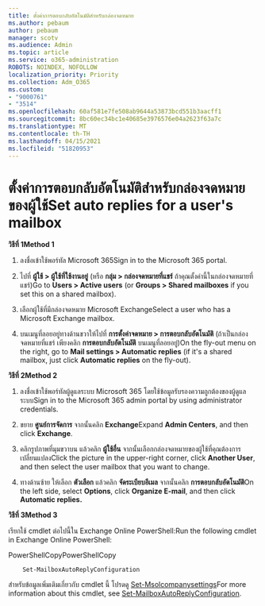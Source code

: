 ```yaml
---
title: ตั้งค่าการตอบกลับอัตโนมัติสำหรับกล่องจดหมาย
ms.author: pebaum
author: pebaum
manager: scotv
ms.audience: Admin
ms.topic: article
ms.service: o365-administration
ROBOTS: NOINDEX, NOFOLLOW
localization_priority: Priority
ms.collection: Adm_O365
ms.custom:
- "9000761"
- "3514"
ms.openlocfilehash: 60af581e7fe508ab9644a53873bcd551b3aacff1
ms.sourcegitcommit: 8bc60ec34bc1e40685e3976576e04a2623f63a7c
ms.translationtype: MT
ms.contentlocale: th-TH
ms.lasthandoff: 04/15/2021
ms.locfileid: "51820953"
---
```

# <a name="set-auto-replies-for-a-users-mailbox"></a><span data-ttu-id="0359a-102">ตั้งค่าการตอบกลับอัตโนมัติสำหรับกล่องจดหมายของผู้ใช้</span><span class="sxs-lookup"><span data-stu-id="0359a-102">Set auto replies for a user's mailbox</span></span>

<span data-ttu-id="0359a-103">**วิธีที่ 1**</span><span class="sxs-lookup"><span data-stu-id="0359a-103">**Method 1**</span></span>

1. <span data-ttu-id="0359a-104">ลงชื่อเข้าใช้พอร์ทัล Microsoft 365</span><span class="sxs-lookup"><span data-stu-id="0359a-104">Sign in to the Microsoft 365 portal.</span></span>

2. <span data-ttu-id="0359a-105">ไปที่ **ผู้ใช้ > ผู้ใช้ที่ใช้งานอยู่** (หรือ **กลุ่ม > กล่องจดหมายที่แชร์** ถ้าคุณตั้งค่านี้ในกล่องจดหมายที่แชร์)</span><span class="sxs-lookup"><span data-stu-id="0359a-105">Go to **Users > Active users** (or **Groups > Shared mailboxes** if you set this on a shared mailbox).</span></span>

3. <span data-ttu-id="0359a-106">เลือกผู้ใช้ที่มีกล่องจดหมาย Microsoft Exchange</span><span class="sxs-lookup"><span data-stu-id="0359a-106">Select a user who has a Microsoft Exchange mailbox.</span></span>

4. <span data-ttu-id="0359a-107">บนเมนูที่ลอยอยู่ทางด้านขวาให้ไปที่ **การตั้งค่าจดหมาย > การตอบกลับอัตโนมัติ** (ถ้าเป็นกล่องจดหมายที่แชร์ เพียงคลิก **การตอบกลับอัตโนมัติ** บนเมนูที่ลอยอยู่)</span><span class="sxs-lookup"><span data-stu-id="0359a-107">On the fly-out menu on the right, go to **Mail settings > Automatic replies** (if it's a shared mailbox, just click **Automatic replies** on the fly-out).</span></span>

<span data-ttu-id="0359a-108">**วิธีที่ 2**</span><span class="sxs-lookup"><span data-stu-id="0359a-108">**Method 2**</span></span>

1. <span data-ttu-id="0359a-109">ลงชื่อเข้าใช้พอร์ทัลผู้ดูแลระบบ Microsoft 365 โดยใช้ข้อมูลรับรองความถูกต้องของผู้ดูแลระบบ</span><span class="sxs-lookup"><span data-stu-id="0359a-109">Sign in to the Microsoft 365 admin portal by using administrator credentials.</span></span>

2. <span data-ttu-id="0359a-110">ขยาย **ศูนย์การจัดการ** จากนั้นคลิก **Exchange**</span><span class="sxs-lookup"><span data-stu-id="0359a-110">Expand **Admin Centers**, and then click **Exchange**.</span></span>

3. <span data-ttu-id="0359a-111">คลิกรูปภาพที่มุมขวาบน แล้วคลิก **ผู้ใช้อื่น** จากนั้นเลือกกล่องจดหมายของผู้ใช้ที่คุณต้องการเปลี่ยนแปลง</span><span class="sxs-lookup"><span data-stu-id="0359a-111">Click the picture in the upper-right corner, click **Another User**, and then select the user mailbox that you want to change.</span></span>

4. <span data-ttu-id="0359a-112">ทางด้านซ้าย ให้เลือก **ตัวเลือก** แล้วคลิก **จัดระเบียบอีเมล** จากนั้นคลิก **การตอบกลับอัตโนมัติ**</span><span class="sxs-lookup"><span data-stu-id="0359a-112">On the left side, select **Options**, click **Organize E-mail**, and then click **Automatic replies.**</span></span>

<span data-ttu-id="0359a-113">**วิธีที่ 3**</span><span class="sxs-lookup"><span data-stu-id="0359a-113">**Method 3**</span></span>

<span data-ttu-id="0359a-114">เรียกใช้ cmdlet ต่อไปนี้ใน Exchange Online PowerShell:</span><span class="sxs-lookup"><span data-stu-id="0359a-114">Run the following cmdlet in Exchange Online PowerShell:</span></span>

<span data-ttu-id="0359a-115">PowerShellCopy</span><span class="sxs-lookup"><span data-stu-id="0359a-115">PowerShellCopy</span></span>

```
    Set-MailboxAutoReplyConfiguration
```

<span data-ttu-id="0359a-116">สำหรับข้อมูลเพิ่มเติมเกี่ยวกับ cmdlet นี้ โปรดดู [Set-Msolcompanysettings](https://docs.microsoft.com/powershell/module/exchange/mailboxes/set-mailboxautoreplyconfiguration)</span><span class="sxs-lookup"><span data-stu-id="0359a-116">For more information about this cmdlet, see [Set-MailboxAutoReplyConfiguration](https://docs.microsoft.com/powershell/module/exchange/mailboxes/set-mailboxautoreplyconfiguration).</span></span>
